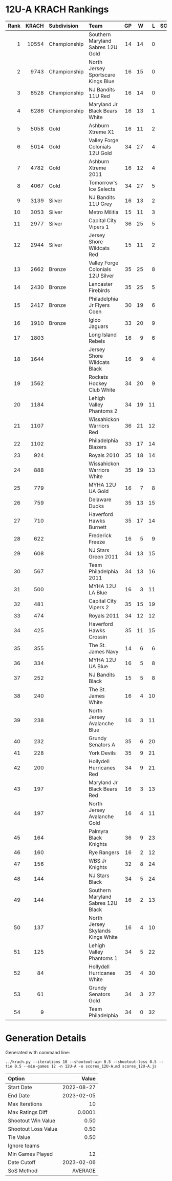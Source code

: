 # 12U-A KRACH Rankings
Rank|KRACH|Subdivision|Team|GP|W|L|SOW|SOL|T|SoS
---:|---:|:---|:---|---:|---:|---:|---:|---:|---:|---:
1|10554|Championship|Southern Maryland Sabres 12U Gold|14|14|0|0|0|0|959
2|9743|Championship|North Jersey Sportscare Kings Blue|16|15|0|1|0|0|1194
3|8528|Championship|NJ Bandits 11U Red|16|14|0|2|0|0|1485
4|6286|Championship|Maryland Jr Black Bears White|16|13|1|1|1|0|1551
5|5058|Gold|Ashburn Xtreme X1|16|11|2|1|2|0|2244
6|5014|Gold|Valley Forge Colonials 12U Gold|34|27|4|2|1|0|1681
7|4782|Gold|Ashburn Xtreme 2011|16|12|4|0|0|0|2245
8|4067|Gold|Tomorrow's Ice Selects|34|27|5|0|2|0|1409
9|3139|Silver|NJ Bandits 11U Grey|16|13|2|1|0|0|705
10|3053|Silver|Metro Militia|15|11|3|1|0|0|1470
11|2977|Silver|Capital City Vipers 1|36|25|5|4|2|0|1483
12|2944|Silver|Jersey Shore Wildcats Red|15|11|2|2|0|0|1101
13|2662|Bronze|Valley Forge Colonials 12U Silver|35|25|8|1|1|0|1676
14|2430|Bronze|Lancaster Firebirds|35|25|5|3|2|0|931
15|2417|Bronze|Philadelphia Jr Flyers Coen|30|19|6|2|3|0|1661
16|1910|Bronze|Igloo Jaguars|33|20|9|3|1|0|1978
17|1803||Long Island Rebels|16|9|6|1|0|0|2035
18|1644||Jersey Shore Wildcats Black|16|9|4|1|2|0|2096
19|1562||Rockets Hockey Club White|34|20|9|0|5|0|1844
20|1184||Lehigh Valley Phantoms 2|34|19|11|2|2|0|1155
21|1107||Wissahickon Warriors Red|36|21|12|1|2|0|1408
22|1102||Philadelphia Blazers|33|17|14|0|2|0|1704
23|924||Royals 2010|35|18|14|3|0|0|1500
24|888||Wissahickon Warriors White|35|19|13|1|2|0|1067
25|779||MYHA 12U UA Gold|16|7|8|0|1|0|1814
26|759||Delaware Ducks|35|13|15|3|4|0|2137
27|710||Haverford Hawks Burnett|35|17|14|3|1|0|885
28|622||Frederick Freeze|16|5|9|0|2|0|1958
29|608||NJ Stars Green 2011|34|13|15|3|3|0|1977
30|567||Team Philadelphia 2011|34|13|16|3|2|0|2066
31|500||MYHA 12U LA Blue|16|3|11|1|1|0|3416
32|481||Capital City Vipers 2|35|15|19|0|1|0|1190
33|474||Royals 2011|34|12|12|6|4|0|1206
34|425||Haverford Hawks Crossin|35|11|15|4|5|0|1566
35|355||The St. James Navy|14|6|6|1|1|0|600
36|334||MYHA 12U UA Blue|16|5|8|0|3|0|1287
37|252||NJ Bandits Black|15|5|8|1|1|0|926
38|240||The St. James White|16|4|10|0|2|0|1017
39|238||North Jersey Avalanche Blue|16|3|11|1|1|0|1735
40|232||Grundy Senators A|35|6|20|5|4|0|1351
41|228||York Devils|35|9|21|4|1|0|1549
42|200||Hollydell Hurricanes Red|34|9|21|1|2|1|1328
43|197||Maryland Jr Black Bears Red|16|3|13|0|0|0|2204
44|197||North Jersey Avalanche Gold|16|4|11|1|0|0|1047
45|164||Palmyra Black Knights|36|9|23|4|0|0|844
46|160||Rye Rangers|16|2|12|0|2|0|2409
47|156||WBS Jr Knights|32|8|24|0|0|0|939
48|144||NJ Stars Black|34|5|24|2|3|0|1883
49|144||Southern Maryland Sabres 12U Black|16|2|13|1|0|0|1367
50|137||North Jersey Skylands Kings White|16|4|10|0|2|0|704
51|125||Lehigh Valley Phantoms 1|34|5|22|3|3|1|1224
52|84||Hollydell Hurricanes White|35|4|30|1|0|0|1165
53|61||Grundy Senators Gold|34|3|27|1|3|0|1728
54|9||Team Philadelphia|34|0|32|0|2|0|760
# Generation Details

Generated with command line:
```
../krach.py --iterations 10 --shootout-win 0.5 --shootout-loss 0.5 --tie 0.5 --min-games 12 -n 12U-A -o scores_12U-A.md scores_12U-A.js
```

| Option | Value |
| :----- | ----: |
| Start Date | 2022-08-27 |
| End Date | 2023-02-05 |
| Max Iterations | 10 |
| Max Ratings Diff | 0.0001 |
| Shootout Win Value | 0.50 |
| Shootout Loss Value | 0.50 |
| Tie Value | 0.50 |
| Ignore teams |  |
| Min Games Played | 12 |
| Date Cutoff | 2023-02-06 |
| SoS Method | AVERAGE |

